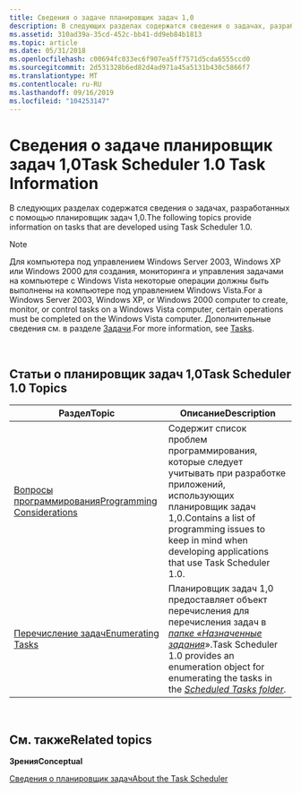 ```yaml
---
title: Сведения о задаче планировщик задач 1,0
description: В следующих разделах содержатся сведения о задачах, разработанных с помощью планировщик задач 1.0. Примечание для компьютеров под управлением Windows Server 2003, Windows XP или Windows 2000 для создания, мониторинга и управления задачами на компьютере с Windows Vista на компьютере с Windows Vista должны быть выполнены определенные операции. Дополнительные сведения см. в разделе Задачи.
ms.assetid: 310ad39a-35cd-452c-bb41-dd9eb84b1813
ms.topic: article
ms.date: 05/31/2018
ms.openlocfilehash: c00694fc033ec6f907ea5ff7571d5cda6555ccd0
ms.sourcegitcommit: 2d531328b6ed82d4ad971a45a5131b430c5866f7
ms.translationtype: MT
ms.contentlocale: ru-RU
ms.lasthandoff: 09/16/2019
ms.locfileid: "104253147"
---
```

# <a name="task-scheduler-10-task-information"></a><span data-ttu-id="c5ca3-104">Сведения о задаче планировщик задач 1,0</span><span class="sxs-lookup"><span data-stu-id="c5ca3-104">Task Scheduler 1.0 Task Information</span></span>

<span data-ttu-id="c5ca3-105">В следующих разделах содержатся сведения о задачах, разработанных с помощью планировщик задач 1,0.</span><span class="sxs-lookup"><span data-stu-id="c5ca3-105">The following topics provide information on tasks that are developed using Task Scheduler 1.0.</span></span>

> [!Note]  
> <span data-ttu-id="c5ca3-106">Для компьютера под управлением Windows Server 2003, Windows XP или Windows 2000 для создания, мониторинга и управления задачами на компьютере с Windows Vista некоторые операции должны быть выполнены на компьютере под управлением Windows Vista.</span><span class="sxs-lookup"><span data-stu-id="c5ca3-106">For a Windows Server 2003, Windows XP, or Windows 2000 computer to create, monitor, or control tasks on a Windows Vista computer, certain operations must be completed on the Windows Vista computer.</span></span> <span data-ttu-id="c5ca3-107">Дополнительные сведения см. в разделе [Задачи](tasks.md).</span><span class="sxs-lookup"><span data-stu-id="c5ca3-107">For more information, see [Tasks](tasks.md).</span></span>

 

## <a name="task-scheduler-10-topics"></a><span data-ttu-id="c5ca3-108">Статьи о планировщик задач 1,0</span><span class="sxs-lookup"><span data-stu-id="c5ca3-108">Task Scheduler 1.0 Topics</span></span>



| <span data-ttu-id="c5ca3-109">Раздел</span><span class="sxs-lookup"><span data-stu-id="c5ca3-109">Topic</span></span>                                                        | <span data-ttu-id="c5ca3-110">Описание</span><span class="sxs-lookup"><span data-stu-id="c5ca3-110">Description</span></span>                                                                                                                                           |
|--------------------------------------------------------------|-------------------------------------------------------------------------------------------------------------------------------------------------------|
| [<span data-ttu-id="c5ca3-111">Вопросы программирования</span><span class="sxs-lookup"><span data-stu-id="c5ca3-111">Programming Considerations</span></span>](programming-considerations.md) | <span data-ttu-id="c5ca3-112">Содержит список проблем программирования, которые следует учитывать при разработке приложений, использующих планировщик задач 1,0.</span><span class="sxs-lookup"><span data-stu-id="c5ca3-112">Contains a list of programming issues to keep in mind when developing applications that use Task Scheduler 1.0.</span></span>                                       |
| [<span data-ttu-id="c5ca3-113">Перечисление задач</span><span class="sxs-lookup"><span data-stu-id="c5ca3-113">Enumerating Tasks</span></span>](enumerating-tasks.md)                   | <span data-ttu-id="c5ca3-114">Планировщик задач 1,0 предоставляет объект перечисления для перечисления задач в [*папке «Назначенные задания*](s.md)».</span><span class="sxs-lookup"><span data-stu-id="c5ca3-114">Task Scheduler 1.0 provides an enumeration object for enumerating the tasks in the [*Scheduled Tasks folder*](s.md).</span></span> |



 

## <a name="related-topics"></a><span data-ttu-id="c5ca3-115">См. также</span><span class="sxs-lookup"><span data-stu-id="c5ca3-115">Related topics</span></span>

<dl> <dt>

<span data-ttu-id="c5ca3-116">**Зрения**</span><span class="sxs-lookup"><span data-stu-id="c5ca3-116">**Conceptual**</span></span>
</dt> <dt>

[<span data-ttu-id="c5ca3-117">Сведения о планировщик задач</span><span class="sxs-lookup"><span data-stu-id="c5ca3-117">About the Task Scheduler</span></span>](about-the-task-scheduler.md)
</dt> </dl>

 

 




